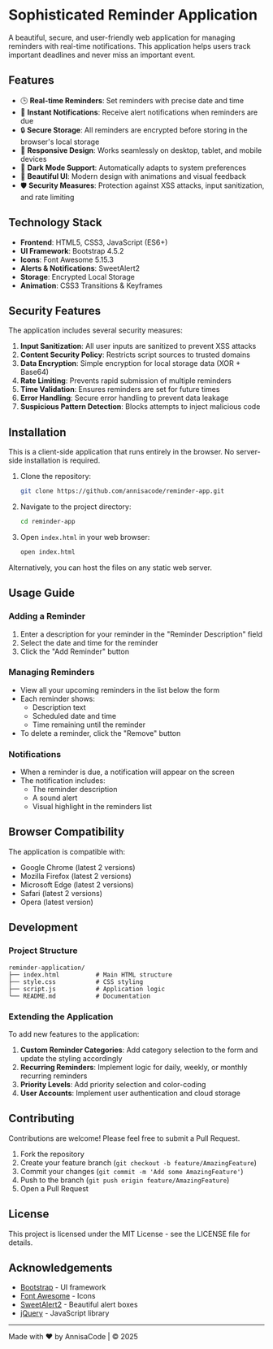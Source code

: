 # Sophisticated Reminder Application

A beautiful, secure, and user-friendly web application for managing reminders with real-time notifications. This application helps users track important deadlines and never miss an important event.

## Features

- 🕒 **Real-time Reminders**: Set reminders with precise date and time
- 🔔 **Instant Notifications**: Receive alert notifications when reminders are due
- 🔒 **Secure Storage**: All reminders are encrypted before storing in the browser's local storage
- 📱 **Responsive Design**: Works seamlessly on desktop, tablet, and mobile devices
- 🌙 **Dark Mode Support**: Automatically adapts to system preferences
- 🎨 **Beautiful UI**: Modern design with animations and visual feedback
- 🛡️ **Security Measures**: Protection against XSS attacks, input sanitization, and rate limiting

## Technology Stack

- **Frontend**: HTML5, CSS3, JavaScript (ES6+)
- **UI Framework**: Bootstrap 4.5.2
- **Icons**: Font Awesome 5.15.3
- **Alerts & Notifications**: SweetAlert2
- **Storage**: Encrypted Local Storage
- **Animation**: CSS3 Transitions & Keyframes

## Security Features

The application includes several security measures:

1. **Input Sanitization**: All user inputs are sanitized to prevent XSS attacks
2. **Content Security Policy**: Restricts script sources to trusted domains
3. **Data Encryption**: Simple encryption for local storage data (XOR + Base64)
4. **Rate Limiting**: Prevents rapid submission of multiple reminders
5. **Time Validation**: Ensures reminders are set for future times
6. **Error Handling**: Secure error handling to prevent data leakage
7. **Suspicious Pattern Detection**: Blocks attempts to inject malicious code

## Installation

This is a client-side application that runs entirely in the browser. No server-side installation is required.

1. Clone the repository:

   ```bash
   git clone https://github.com/annisacode/reminder-app.git
   ```

2. Navigate to the project directory:

   ```bash
   cd reminder-app
   ```

3. Open `index.html` in your web browser:
   ```bash
   open index.html
   ```

Alternatively, you can host the files on any static web server.

## Usage Guide

### Adding a Reminder

1. Enter a description for your reminder in the "Reminder Description" field
2. Select the date and time for the reminder
3. Click the "Add Reminder" button

### Managing Reminders

- View all your upcoming reminders in the list below the form
- Each reminder shows:
  - Description text
  - Scheduled date and time
  - Time remaining until the reminder
- To delete a reminder, click the "Remove" button

### Notifications

- When a reminder is due, a notification will appear on the screen
- The notification includes:
  - The reminder description
  - A sound alert
  - Visual highlight in the reminders list

## Browser Compatibility

The application is compatible with:

- Google Chrome (latest 2 versions)
- Mozilla Firefox (latest 2 versions)
- Microsoft Edge (latest 2 versions)
- Safari (latest 2 versions)
- Opera (latest version)

## Development

### Project Structure

```
reminder-application/
├── index.html          # Main HTML structure
├── style.css           # CSS styling
├── script.js           # Application logic
└── README.md           # Documentation
```

### Extending the Application

To add new features to the application:

1. **Custom Reminder Categories**: Add category selection to the form and update the styling accordingly
2. **Recurring Reminders**: Implement logic for daily, weekly, or monthly recurring reminders
3. **Priority Levels**: Add priority selection and color-coding
4. **User Accounts**: Implement user authentication and cloud storage

## Contributing

Contributions are welcome! Please feel free to submit a Pull Request.

1. Fork the repository
2. Create your feature branch (`git checkout -b feature/AmazingFeature`)
3. Commit your changes (`git commit -m 'Add some AmazingFeature'`)
4. Push to the branch (`git push origin feature/AmazingFeature`)
5. Open a Pull Request

## License

This project is licensed under the MIT License - see the LICENSE file for details.

## Acknowledgements

- [Bootstrap](https://getbootstrap.com/) - UI framework
- [Font Awesome](https://fontawesome.com/) - Icons
- [SweetAlert2](https://sweetalert2.github.io/) - Beautiful alert boxes
- [jQuery](https://jquery.com/) - JavaScript library

---

Made with ❤️ by AnnisaCode | &copy; 2025
